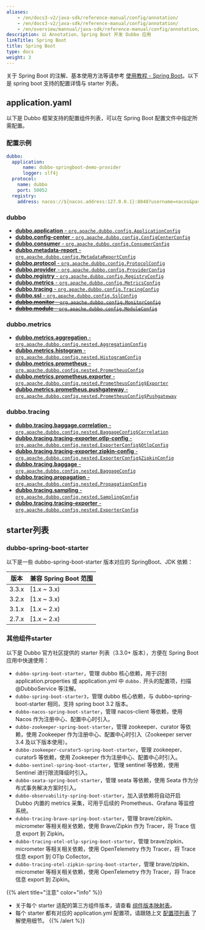 ```yaml
---
aliases:
    - /en/docs3-v2/java-sdk/reference-manual/config/annotation/
    - /en/docs3-v2/java-sdk/reference-manual/config/annotation/
    - /en/overview/mannual/java-sdk/reference-manual/config/annotation/
description: 以 Annotation、Spring Boot 开发 Dubbo 应用
linkTitle: Spring Boot
title: Spring Boot
type: docs
weight: 3
---
```


关于 Spring Boot 的注解、基本使用方法等请参考 [使用教程 - Spring Boot](/en/overview/mannual/java-sdk/tasks/develop/springboot/)。以下是 spring boot 支持的配置详情与 starter 列表。

## application.yaml

以下是 Dubbo 框架支持的配置组件列表，可以在 Spring Boot 配置文件中指定所需配置。

### 配置示例

```yaml
dubbo:
  application:
      name: dubbo-springboot-demo-provider
      logger: slf4j
  protocol:
    name: dubbo
    port: 50052
  registry:
    address: nacos://${nacos.address:127.0.0.1}:8848?username=nacos&password=nacos
```

### dubbo
* [**dubbo.application** - `org.apache.dubbo.config.ApplicationConfig`](../../properties#dubboapplication)
* [**dubbo.config-center** - `org.apache.dubbo.config.ConfigCenterConfig`](../../properties#dubboconfig-center)
* [**dubbo.consumer** - `org.apache.dubbo.config.ConsumerConfig`](../../properties#dubboconsumer)
* [**dubbo.metadata-report** - `org.apache.dubbo.config.MetadataReportConfig`](../../properties#dubbometadata-report)
* [**dubbo.protocol** - `org.apache.dubbo.config.ProtocolConfig`](../../properties#dubboprotocol)
* [**dubbo.provider** - `org.apache.dubbo.config.ProviderConfig`](../../properties#dubboprovider)
* [**dubbo.registry** - `org.apache.dubbo.config.RegistryConfig`](../../properties#dubboregistry)
* [**dubbo.metrics** - `org.apache.dubbo.config.MetricsConfig`](../../properties#dubbometrics)
* [**dubbo.tracing** - `org.apache.dubbo.config.TracingConfig`](../../properties#dubbotracing)
* [**dubbo.ssl** - `org.apache.dubbo.config.SslConfig`](../../properties#dubbossl)
* ~~[**dubbo.monitor** - `org.apache.dubbo.config.MonitorConfig`](../../properties#dubbomonitor)~~
* ~~[**dubbo.module** - `org.apache.dubbo.config.ModuleConfig`](../../properties#dubbomodule)~~

### dubbo.metrics
* [**dubbo.metrics.aggregation** - `org.apache.dubbo.config.nested.AggregationConfig`](../../properties#dubbometricsaggregation)
* [**dubbo.metrics.histogram** - `org.apache.dubbo.config.nested.HistogramConfig`](../../properties#dubbometricshistogram)
* [**dubbo.metrics.prometheus** - `org.apache.dubbo.config.nested.PrometheusConfig`](../../properties#dubbometricsprometheus)
* [**dubbo.metrics.prometheus.exporter** - `org.apache.dubbo.config.nested.PrometheusConfig$Exporter`](../../properties#dubbometricsprometheusexporter)
* [**dubbo.metrics.prometheus.pushgateway** - `org.apache.dubbo.config.nested.PrometheusConfig$Pushgateway`](../../properties#dubbometricsprometheuspushgateway)

### dubbo.tracing
* [**dubbo.tracing.baggage.correlation** - `org.apache.dubbo.config.nested.BaggageConfig$Correlation`](../../properties#dubbotracingbaggage.correlation)
* [**dubbo.tracing.tracing-exporter.otlp-config** - `org.apache.dubbo.config.nested.ExporterConfig$OtlpConfig`](../../properties#dubbotracingtracing-exporterotlp-config)
* [**dubbo.tracing.tracing-exporter.zipkin-config** - `org.apache.dubbo.config.nested.ExporterConfig$ZipkinConfig`](../../properties#dubbotracingtracing-exporterzipkin-config)
* [**dubbo.tracing.baggage** - `org.apache.dubbo.config.nested.BaggageConfig`](../../properties#dubbotracingbaggage)
* [**dubbo.tracing.propagation** - `org.apache.dubbo.config.nested.PropagationConfig`](../../properties#dubbotracingpropagation)
* [**dubbo.tracing.sampling** - `org.apache.dubbo.config.nested.SamplingConfig`](../../properties#dubbotracingsampling)
* [**dubbo.tracing.tracing-exporter** - `org.apache.dubbo.config.nested.ExporterConfig`](../../properties#dubbotracingtracing-exporter)

## starter列表

### dubbo-spring-boot-starter
以下是一些 dubbo-spring-boot-starter 版本对应的 SpringBoot、JDK 依赖：

| 版本    | 兼容 Spring Boot 范围 |
|-------|---------------|
| 3.3.x | [1.x ~ 3.x)   |
| 3.2.x | [1.x ~ 3.x)   |
| 3.1.x | [1.x ~ 2.x)   |
| 2.7.x | [1.x ~ 2.x)   |

### 其他组件starter

以下是 Dubbo 官方社区提供的 starter 列表（3.3.0+ 版本），方便在 Spring Boot 应用中快速使用：
* `dubbo-spring-boot-starter`，管理 dubbo 核心依赖，用于识别 application.properties 或 application.yml 中 `dubbo.` 开头的配置项，扫描 @DubboService 等注解。
* `dubbo-spring-boot-starter3`，管理 dubbo 核心依赖，与 dubbo-spring-boot-starter 相同，支持 spring boot 3.2 版本。
* `dubbo-nacos-spring-boot-starter`，管理 nacos-client 等依赖，使用 Nacos 作为注册中心、配置中心时引入。
* `dubbo-zookeeper-spring-boot-starter`，管理 zookeeper、curator 等依赖，使用 Zookeeper 作为注册中心、配置中心时引入（Zookeeper server 3.4 及以下版本使用）。
* `dubbo-zookeeper-curator5-spring-boot-starter`，管理 zookeeper、curator5 等依赖，使用 Zookeeper 作为注册中心、配置中心时引入。
* `dubbo-sentinel-spring-boot-starter`，管理 sentinel 等依赖，使用 Sentinel 进行限流降级时引入。
* `dubbo-seata-spring-boot-starter`，管理 seata 等依赖，使用 Seata 作为分布式事务解决方案时引入。
* `dubbo-observability-spring-boot-starter`，加入该依赖将自动开启 Dubbo 内置的 metrics 采集，可用于后续的 Prometheus、Grafana 等监控系统。
* `dubbo-tracing-brave-spring-boot-starter`，管理 brave/zipkin、micrometer 等相关相关依赖，使用 Brave/Zipkin 作为 Tracer，将 Trace 信息 export 到 Zipkin。
* `dubbo-tracing-otel-otlp-spring-boot-starter`，管理 brave/zipkin、micrometer 等相关相关依赖，使用 OpenTelemetry 作为 Tracer，将 Trace 信息 export 到 OTlp Collector。
* `dubbo-tracing-otel-zipkin-spring-boot-starter`，管理 brave/zipkin、micrometer 等相关相关依赖，使用 OpenTelemetry 作为 Tracer，将 Trace 信息 export 到 Zipkin。

{{% alert title="注意" color="info" %}}
* 关于每个 starter 适配的第三方组件版本，请查看 [组件版本映射表](/en/overview/mannual/java-sdk/versions/#版本说明)。
* 每个 starter 都有对应的 application.yml 配置项，请跟随上文 [配置项列表](./#配置示例) 了解使用细节。
{{% /alert %}}
